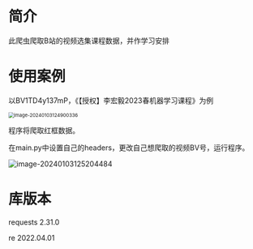 # 简介

此爬虫爬取B站的视频选集课程数据，并作学习安排



# 使用案例

以BV1TD4y137mP，《【授权】李宏毅2023春机器学习课程》为例

<img src="C:\Users\Minfeifan\AppData\Roaming\Typora\typora-user-images\image-20240103124900336.png" alt="image-20240103124900336" style="zoom:67%;" />

程序将爬取红框数据。

在main.py中设置自己的headers，更改自己想爬取的视频BV号，运行程序。

![image-20240103125204484](C:\Users\Minfeifan\AppData\Roaming\Typora\typora-user-images\image-20240103125204484.png)





# 库版本

requests 2.31.0

re 2022.04.01